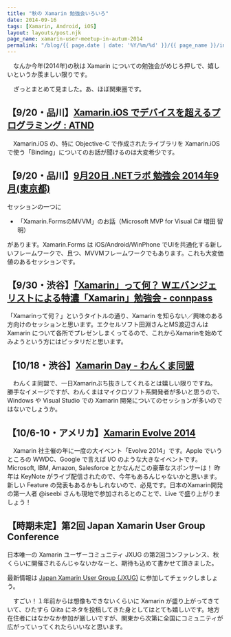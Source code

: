 ```yaml
---
title: "秋の Xamarin 勉強会いろいろ"
date: 2014-09-16
tags: [Xamarin, Android, iOS]
layout: layouts/post.njk
page_name: xamarin-user-meetup-in-autum-2014
permalink: "/blog/{{ page.date | date: '%Y/%m/%d' }}/{{ page_name }}/index.html"
---
```

　なんか今年(2014年)の秋は Xamarin についての勉強会がめじろ押しで、嬉しいというか羨ましい限りです。

　ざっとまとめて見ました。あ、ほぼ関東圏です。
<!--more-->
## 【9/20・品川】[Xamarin.iOS でデバイスを超えるプログラミング : ATND](https://atnd.org/events/55564)

　Xamarin.iOS の、特に Objective-C で作成されたライブラリを Xamarin.iOS で使う「Binding」についてのお話が聞けるのは大変希少です。


## 【9/20・品川】[9月20日 .NETラボ 勉強会 2014年9月(東京都)](http://kokucheese.com/event/index/215384/)

セッションの一つに

* 「Xamarin.FormsのMVVM」のお話（Microsoft MVP for Visual C# 増田 智明）

があります。Xamarin.Forms は iOS/Android/WinPhone でUIを共通化する新しいフレームワークで、且つ、MVVMフレームワークでもあります。これも大変価値のあるセッションです。


## 【9/30・渋谷】[「Xamarin」って何？ Wエバンジェリストによる特濃「Xamarin」勉強会 - connpass](http://connpass.com/event/8706/)

「Xamarinって何？」というタイトルの通り、Xamarin を知らない／興味のある方向けのセッションと思います。エクセルソフト田淵さんとMS渡辺さんは Xamarin について各所でプレゼンしまくってるので、これからXamarinを始めてみようという方にはピッタリだと思います。


## 【10/18・渋谷】[Xamarin Day - わんくま同盟](http://www.wankuma.com/seminar/20141018tokyo92/)

　わんくま同盟で、一日Xamarinぶち抜きしてくれるとは嬉しい限りですね。
勝手なイメージですが、わんくまはマイクロソフト系開発者が多いと思うので、Windows や Visual Studio での Xamarin 開発についてのセッションが多いのではないでしょうか。

## 【10/6-10・アメリカ】[Xamarin Evolve 2014](https://evolve.xamarin.com/)

　Xamarin 社主催の年に一度の大イベント「Evolve 2014」です。Apple でいうところの WWDC、Google で言えば I/O のような大きなイベントです。
Microsoft, IBM, Amazon, Salesforce とかなんだこの豪華なスポンサーは！
昨年は KeyNote がライブ配信されたので、今年もあるんじゃないかと思います。新しい Feature の発表もあるかもしれないので、必見です。日本のXamarin開発の第一人者 @iseebi さんも現地で参加されるとのことで、Live で盛り上がりましょう！

## 【時期未定】第2回 Japan Xamarin User Group Conference

日本唯一の Xamarin ユーザーコミュニティ JXUG の第2回コンファレンス、秋くらいに開催されるんじゃないかなーと、期待も込めて書かせて頂きました。

最新情報は [Japan Xamarin User Group (JXUG)](https://www.facebook.com/groups/778386365523431/) に参加してチェックしましょう。



　すごい！１年前からは想像もできないくらいに Xamarin が盛り上がってきていて、ひたすら Qiita にネタを投稿してきた身としてはとても嬉しいです。地方在住者にはなかなか参加が厳しいですが、関東から次第に全国にコミュニティが広がっていってくれたらいいなと思います。
